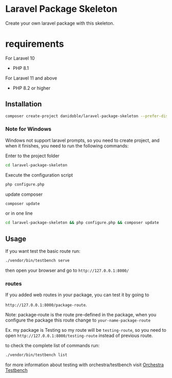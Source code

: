 # Laravel Package Skeleton

Create your own laravel package with this skeleton.

# requirements

For Laravel 10

* PHP 8.1

For Laravel 11 and above

* PHP 8.2 or higher

## Installation

```bash
composer create-project danidoble/laravel-package-skeleton --prefer-dist
```

### Note for Windows

Windows not support laravel prompts, so you need to create project, and when it finishes, you need to run the following
commands:

Enter to the project folder

```bash
cd laravel-package-skeleton
```

Execute the configuration script

```bash
php configure.php
```

update composer

```bash
composer update
```

or in one line

```bash
cd laravel-package-skeleton && php configure.php && composer update
```

## Usage

If you want test the basic route run:

```bash
./vendor/bin/testbench serve
```

then open your browser and go to `http://127.0.0.1:8000/`

### routes

If you added web routes in your package, you can test it by going to

`http://127.0.0.1:8000/package-route`.

Note: package-route is the route pre-defined in the package,
when you configure the package this route change to `your-name-package-route`

Ex. my package is Testing so my route will be `testing-route`, so you need to open `http://127.0.0.1:8000/testing-route`
instead of previous route.

to check the complete list of commands run:

```bash
./vendor/bin/testbench list
```

for more information about testing with orchestra/testbench visit
[Orchestra Testbench](https://packages.tools/testbench)
